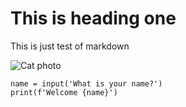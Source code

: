 # <h1>This is heading one</h1>
This is just test of markdown
<!--
# <h2></h2>
# <h3></h3>
# <h4></h4>
# <h5></h5>
# <h6></h6>
-->
![Cat photo](https://images.pexels.com/photos/104827/cat-pet-animal-domestic-104827.jpeg?auto=compress&cs=tinysrgb&dpr=1&w=500)

```Python3
name = input('What is your name?')
print(f'Welcome {name}')
```
